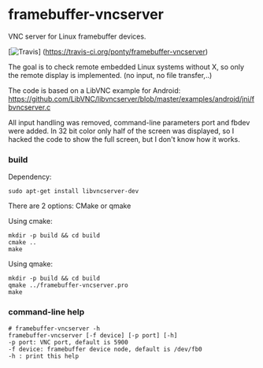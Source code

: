 # framebuffer-vncserver

VNC server for Linux framebuffer devices.

[![Travis](http://img.shields.io/travis/ponty/framebuffer-vncserver.svg)] (https://travis-ci.org/ponty/framebuffer-vncserver)

The goal is to check remote embedded Linux systems without X, so only the remote display is implemented. 
(no input, no file transfer,..)

The code is based on a LibVNC example for Android:
https://github.com/LibVNC/libvncserver/blob/master/examples/android/jni/fbvncserver.c

All input handling was removed, command-line parameters port and fbdev were added.
In 32 bit color only half of the screen was displayed, so I hacked the code to show the full screen,
but I don't know how it works.

### build

Dependency:

	sudo apt-get install libvncserver-dev

There are 2 options: CMake or qmake

Using cmake:

	mkdir -p build && cd build
	cmake ..
	make
	
Using qmake:

	mkdir -p build && cd build
	qmake ../framebuffer-vncserver.pro
	make

 

### command-line help 

	# framebuffer-vncserver -h
	framebuffer-vncserver [-f device] [-p port] [-h]
	-p port: VNC port, default is 5900
	-f device: framebuffer device node, default is /dev/fb0
	-h : print this help
 